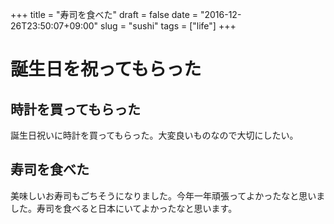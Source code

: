 +++
title = "寿司を食べた"
draft = false
date = "2016-12-26T23:50:07+09:00"
slug = "sushi"
tags = ["life"]
+++

# 誕生日を祝ってもらった
## 時計を買ってもらった
誕生日祝いに時計を買ってもらった。大変良いものなので大切にしたい。

## 寿司を食べた
美味しいお寿司もごちそうになりました。今年一年頑張ってよかったなと思いました。寿司を食べると日本にいてよかったなと思います。

